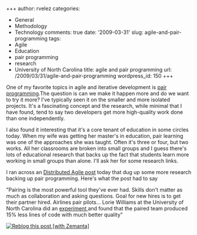 +++
author: rvelez
categories:
- General
- Methodology
- Technology
comments: true
date: '2009-03-31'
slug: agile-and-pair-programming
tags:
- Agile
- Education
- pair programming
- research
- University of North Carolina
title: agile and pair programming
url: /2009/03/31/agile-and-pair-programming
wordpress_id: 150
+++


One of my favorite topics in agile and iterative development is [pair programming](http://en.wikipedia.org/wiki/Pair_programming).The question is can we make it happen more and do we want to try it more? I've typically seen it on the smaller and more isolated projects. It's a fascinating concept and the research, while minimal that I have found, tend to say two developers get more high-quality work done than one independently.

I also found it interesting that it's a core tenant of education in some circles today. When my wife was getting her master's in education, pair learning was one of the approaches she was taught. Often it's three or four, but two works. All her classrooms are broken into small groups and I guess there's lots of educational research that backs up the fact that students learn more working in small groups than alone. I'll ask her for some research links.

I ran across an [Distributed Agile post](http://www.softwaresweatshop.com/) today that dug up some more research backing up pair programming. Here's what the post had to say

"Pairing is the most powerful tool they've ever had. Skills don't matter as much as collaboration and asking questions. Goal for new hires is to get their partner hired. Airlines pair pilots... Lorie Williams at the University of North Carolina did an [experiment ](http://rockfish-cs.cs.unc.edu/pubs/TR02-010.pdf)and found that the paired team produced 15% less lines of code with much better quality"


[![Reblog this post [with Zemanta]](http://img.zemanta.com/reblog_e.png?x-id=52988dd9-1f5e-4288-94f8-52bdf40b8334)](http://reblog.zemanta.com/zemified/52988dd9-1f5e-4288-94f8-52bdf40b8334/)
